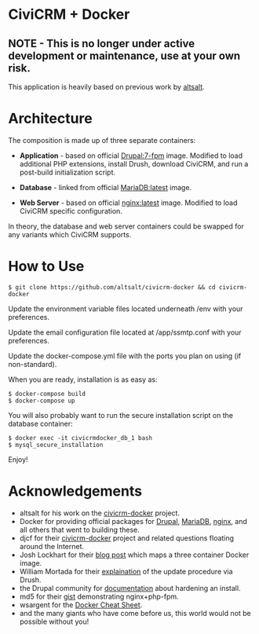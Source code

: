# CiviCRM + Docker

## NOTE - This is no longer under active development or maintenance, use at your own risk.

This application is heavily based on previous work by [altsalt](https://github.com/altsalt/civicrm-docker).

# Architecture
The composition is made up of three separate containers:

* **Application** - based on official [Drupal:7-fpm](https://hub.docker.com/_/drupal) image. Modified to load additional PHP extensions, install Drush, download CiviCRM, and run a post-build initialization script.

* **Database** - linked from official [MariaDB:latest](https://hub.docker.com/_/mariadb/) image.

* **Web Server** - based on official [nginx:latest](https://hub.docker.com/_/nginx/) image. Modified to load CiviCRM specific configuration.

In theory, the database and web server containers could be swapped for any variants which CiviCRM supports.

# How to Use
```
$ git clone https://github.com/altsalt/civicrm-docker && cd civicrm-docker
```

Update the environment variable files located underneath /env with your preferences.

Update the email configuration file located at /app/ssmtp.conf with your preferences.

Update the docker-compose.yml file with the ports you plan on using (if non-standard).

When you are ready, installation is as easy as:
```
$ docker-compose build
$ docker-compose up
```

You will also probably want to run the secure installation script on the database container:
```
$ docker exec -it civicrmdocker_db_1 bash
$ mysql_secure_installation
```

Enjoy!

# Acknowledgements
* altsalt for his work on the [civicrm-docker](https://github.com/altsalt/civicrm-docker) project.
* Docker for providing official packages for [Drupal](https://hub.docker.com/_/drupal/), [MariaDB](https://hub.docker.com/_/mariadb/), [nginx](https://hub.docker.com/_/nginx/), and all others that went to building these.
* djcf for their [civicrm-docker](https://github.com/djcf/civicrm-docker) project and related questions floating around the Internet.
* Josh Lockhart for their [blog post](http://www.newmediacampaigns.com/blog/docker-for-php-developers) which maps a three container Docker image.
* William Mortada for their  [explaination](https://civicrm.stackexchange.com/questions/4829/is-it-easy-to-upgrade-civicrm-using-drush) of the update procedure via Drush.
* the Drupal community for [documentation](https://www.drupal.org/node/244924) about hardening an install.
* md5 for their [gist](https://gist.github.com/md5/d9206eacb5a0ff5d6be0) demonstrating nginx+php-fpm.
* wsargent for the [Docker Cheat Sheet](https://github.com/wsargent/docker-cheat-sheet).
* and the many giants who have come before us, this world would not be possible without you!
